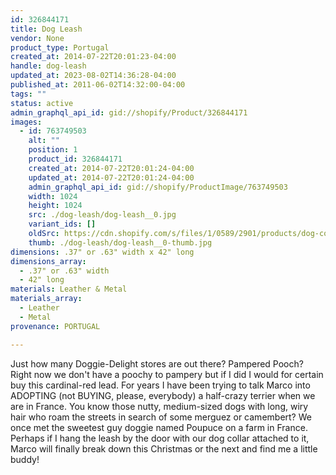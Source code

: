 ```yaml
---
id: 326844171
title: Dog Leash
vendor: None
product_type: Portugal
created_at: 2014-07-22T20:01:23-04:00
handle: dog-leash
updated_at: 2023-08-02T14:36:28-04:00
published_at: 2011-06-02T14:32:00-04:00
tags: ""
status: active
admin_graphql_api_id: gid://shopify/Product/326844171
images:
  - id: 763749503
    alt: ""
    position: 1
    product_id: 326844171
    created_at: 2014-07-22T20:01:24-04:00
    updated_at: 2014-07-22T20:01:24-04:00
    admin_graphql_api_id: gid://shopify/ProductImage/763749503
    width: 1024
    height: 1024
    src: ./dog-leash/dog-leash__0.jpg
    variant_ids: []
    oldSrc: https://cdn.shopify.com/s/files/1/0589/2901/products/dog-collar-and-leash.jpeg?v=1406073684
    thumb: ./dog-leash/dog-leash__0-thumb.jpg
dimensions: .37" or .63" width x 42" long
dimensions_array:
  - .37" or .63" width
  - 42" long
materials: Leather & Metal
materials_array:
  - Leather
  - Metal
provenance: PORTUGAL

---
```


Just how many Doggie-Delight stores are out there? Pampered Pooch? Right now we don't have a poochy to pampery but if I did I would for certain buy this cardinal-red lead. For years I have been trying to talk Marco into ADOPTING (not BUYING, please, everybody) a half-crazy terrier when we are in France. You know those nutty, medium-sized dogs with long, wiry hair who roam the streets in search of some merguez or camembert? We once met the sweetest guy doggie named Poupuce on a farm in France. Perhaps if I hang the leash by the door with our dog collar attached to it, Marco will finally break down this Christmas or the next and find me a little buddy!